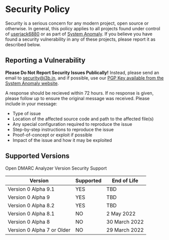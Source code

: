 # Security Policy

Security is a serious concern for any modern project, open source or otherwise. In general, this policy applies to all projects found under control of [userjack6880](https://github.com/userjack6880) or as part of [System Anomaly](https://systemanomaly.com). If you believe you have found a security vulnerability in any of these projects, please report it as described below.

## Reporting a Vulnerability

**Please Do Not Report Security Issues Publically!** Instead, please send an email to [security@j3b.in](mailto:security@j3b.in), and if possible, use our [PGP Key available from the System Anomaly website](https://systemanomaly.com/pgp/). 

A response should be recieved within 72 hours. If no response is given, please follow up to ensure the original message was received. Please include in your message:
- Type of issue
- Location of the affected source code and path to the affected file(s)
- Any special configuration required to reproduce the issue
- Step-by-step instructions to reproduce the issue
- Proof-of-concept or exploit if possible
- Impact of the issue and how it may be exploited

## Supported Versions

Open DMARC Analyzer Version Security Support

| Version                    | Supported | End of Life    |
| -------------------------- | --------- | -------------- |
| Version 0 Alpha 9.1        | YES       | TBD            |
| Version 0 Alpha 9          | YES       | TBD            |
| Version 0 Alpha 8.2        | YES       | TBD            |
| Version 0 Alpha 8.1        | NO        | 2 May 2022     |
| Version 0 Alpha 8          | NO        | 30 March 2022  |
| Version 0 Alpha 7 or Older | NO        | 29 March 2022  |
